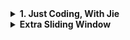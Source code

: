 
<details>

<summary><strong>1. Just Coding, With Jie</strong></summary>

- [1762. Buildings With an Ocean View](https://leetcode.com/problems/buildings-with-an-ocean-view/description/)
- [1249. Minimum Remove to Make Valid Parentheses](https://leetcode.com/problems/minimum-remove-to-make-valid-parentheses/description/)
- [1650. Lowest Common Ancestor of a Binary Tree III](https://leetcode.com/problems/lowest-common-ancestor-of-a-binary-tree-iii/description/)
- [408. Valid Word Abbreviation](https://leetcode.com/problems/valid-word-abbreviation/description/)
- [1570. Dot Product of Two Sparse Vectors](https://leetcode.com/problems/dot-product-of-two-sparse-vectors/description/)
- 
- [314. Binary Tree Vertical Order Traversal](https://leetcode.com/problems/binary-tree-vertical-order-traversal/description/)
- [680. Valid Palindrome II](https://leetcode.com/problems/valid-palindrome-ii/description/)
- [339. Nested List Weight Sum](https://leetcode.com/problems/nested-list-weight-sum/description/)
- [528. Random Pick with Weight](https://leetcode.com/problems/random-pick-with-weight/description/)
- [71. Simplify Path](https://leetcode.com/problems/simplify-path/description/)
- 
- [249. Group Shifted Strings](https://leetcode.com/problems/group-shifted-strings/description/)
- [227. Basic Calculator II](https://leetcode.com/problems/basic-calculator-ii/description/)
- [708. Insert into a Sorted Circular Linked List](https://leetcode.com/problems/insert-into-a-sorted-circular-linked-list/description/)
- [236. Lowest Common Ancestor of a Binary Tree](https://leetcode.com/problems/lowest-common-ancestor-of-a-binary-tree/description/)
- [1091. Shortest Path in Binary Matrix](https://leetcode.com/problems/shortest-path-in-binary-matrix/description/)

</details>

<details>
<summary><strong>Extra Sliding Window</strong></summary>

- [1358. Number of Substrings Containing All Three Characters](https://leetcode.com/problems/number-of-substrings-containing-all-three-characters/description/)
- [1358. Number of Substrings Containing All Three Characters](https://leetcode.com/problems/number-of-substrings-containing-all-three-characters/description/)

</details>